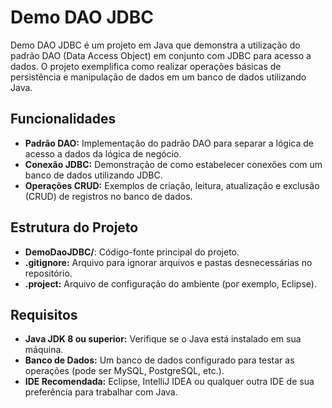 # Demo DAO JDBC

Demo DAO JDBC é um projeto em Java que demonstra a utilização do padrão DAO (Data Access Object) em conjunto com JDBC para acesso a dados. O projeto exemplifica como realizar operações básicas de persistência e manipulação de dados em um banco de dados utilizando Java.

## Funcionalidades

- **Padrão DAO:** Implementação do padrão DAO para separar a lógica de acesso a dados da lógica de negócio.
- **Conexão JDBC:** Demonstração de como estabelecer conexões com um banco de dados utilizando JDBC.
- **Operações CRUD:** Exemplos de criação, leitura, atualização e exclusão (CRUD) de registros no banco de dados.

## Estrutura do Projeto

- **DemoDaoJDBC/**: Código-fonte principal do projeto.
- **.gitignore:** Arquivo para ignorar arquivos e pastas desnecessárias no repositório.
- **.project:** Arquivo de configuração do ambiente (por exemplo, Eclipse).

## Requisitos

- **Java JDK 8 ou superior:** Verifique se o Java está instalado em sua máquina.
- **Banco de Dados:** Um banco de dados configurado para testar as operações (pode ser MySQL, PostgreSQL, etc.).
- **IDE Recomendada:** Eclipse, IntelliJ IDEA ou qualquer outra IDE de sua preferência para trabalhar com Java.

